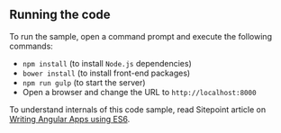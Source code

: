 ## Running the code
To run the sample, open a command prompt and execute the following commands:

 -  `npm install` (to install `Node.js` dependencies)
 -  `bower install` (to install front-end packages)
 -  `npm run gulp` (to start the server)
 -  Open a browser and change the URL to `http://localhost:8000`

To understand internals of this code sample, read Sitepoint article on <a href="http://www.sitepoint.com/writing-angularjs-apps-using-es6/" target="_blank">Writing Angular Apps using ES6</a>.
